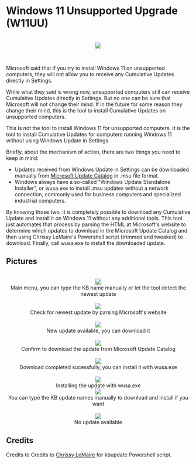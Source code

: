 # Windows 11 Unsupported Upgrade (W11UU)

<p align="center">
  <br>
  <img src="DemoPics/Untitled-1.png">
  <br>
</p>

<br>

Microsoft said that if you try to install Windows 11 on unsupported computers, they will not allow you to receive any Cumulative Updates directly in Settings. 

While what they said is wrong now, unsupported computers still can receive Cumulative Updates directly in Settings. But no one can be sure that Microsoft will not change their mind. If in the future for some reason they change their mind, this is the tool to install Cumulative Updates on unsupported computers.

This is not the tool to install Windows 11 for unsupported computers. It is the tool to install Cumulative Updates for computers running Windows 11 without using Windows Update in Settings.

Briefly, about the mechanism of action, there are two things you need to keep in mind:
- Updates received from Windows Update in Settings can be downloaded manually from [Microsoft Update Catalog](https://catalog.update.microsoft.com) in .msu file format.
- Windows always have a so-called "Windows Update Standalone Installer", or wusa.exe to install .msu updates without a network connection, commonly used for business computers and specialized industrial computers.

By knowing those two, it is completely possible to download any Cumulative Update and install it on Windows 11 without any additional tools. This tool just automates that process by parsing the HTML at Microsoft's website to determine which updates to download in the Microsoft Update Catalog and then using Chrissy LeMaire's Powershell script (trimmed and tweaked) to download. Finally, call wusa.exe to install the downloaded update.

## Pictures

<p align="center">
  <br>
  <img src="DemoPics/1.png">
  <br>
  Main menu, you can type the KB name manually or let the tool detect the newest update
  <br>
  <br>
  <img src="DemoPics/2.png">
  <br>
  Check for newest update by parsing Microsoft's website
  <br>
  <br>
  <img src="DemoPics/5.png">
  <br>
  New update available, you can download it
  <br>
  <br>
  <img src="DemoPics/6.png">
  <br>
  Confirm to download the update from Microsoft Update Catalog
  <br>
  <br>
  <img src="DemoPics/7.png">
  <br>
  Download completed sucessfully, you can install it with wusa.exe
  <br>
  <br>
  <img src="DemoPics/8.png">
  <br>
  Installing the update with wusa.exe
  <br>
  <img src="DemoPics/3.png">
  <br>
  You can type the KB update names manually to download and install if you want
  <br>
  <br>
  <img src="DemoPics/4.png">
  <br>
  No update available
</p>

## Credits
Credits to Credits to [Chrissy LeMaire](https://github.com/potatoqualitee/kbupdate) for kbupdate Powershell script.
